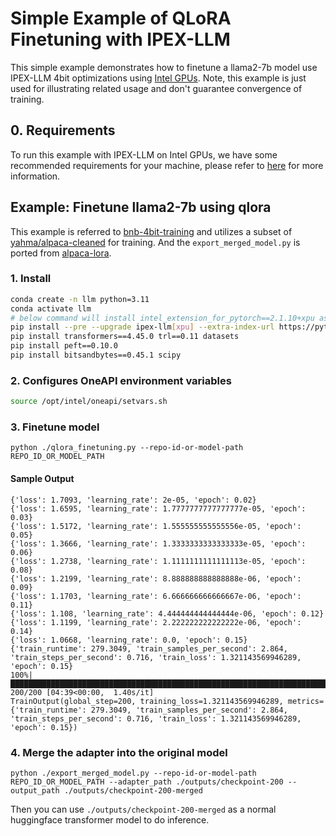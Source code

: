 # Simple Example of QLoRA Finetuning with IPEX-LLM

This simple example demonstrates how to finetune a llama2-7b model use IPEX-LLM 4bit optimizations using [Intel GPUs](../../../README.md).
Note, this example is just used for illustrating related usage and don't guarantee convergence of training.

## 0. Requirements
To run this example with IPEX-LLM on Intel GPUs, we have some recommended requirements for your machine, please refer to [here](../../../README.md#requirements) for more information.

## Example: Finetune llama2-7b using qlora

This example is referred to [bnb-4bit-training](https://colab.research.google.com/drive/1VoYNfYDKcKRQRor98Zbf2-9VQTtGJ24k?usp=sharing) and utilizes a subset of [yahma/alpaca-cleaned](https://huggingface.co/datasets/yahma/alpaca-cleaned) for training. And the `export_merged_model.py` is ported from [alpaca-lora](https://github.com/tloen/alpaca-lora/blob/main/export_hf_checkpoint.py).

### 1. Install

```bash
conda create -n llm python=3.11
conda activate llm
# below command will install intel_extension_for_pytorch==2.1.10+xpu as default
pip install --pre --upgrade ipex-llm[xpu] --extra-index-url https://pytorch-extension.intel.com/release-whl/stable/xpu/us/
pip install transformers==4.45.0 trl==0.11 datasets
pip install peft==0.10.0
pip install bitsandbytes==0.45.1 scipy
```

### 2. Configures OneAPI environment variables
```bash
source /opt/intel/oneapi/setvars.sh
```

### 3. Finetune model

```
python ./qlora_finetuning.py --repo-id-or-model-path REPO_ID_OR_MODEL_PATH
```

#### Sample Output
```log
{'loss': 1.7093, 'learning_rate': 2e-05, 'epoch': 0.02}
{'loss': 1.6595, 'learning_rate': 1.7777777777777777e-05, 'epoch': 0.03}
{'loss': 1.5172, 'learning_rate': 1.555555555555556e-05, 'epoch': 0.05}
{'loss': 1.3666, 'learning_rate': 1.3333333333333333e-05, 'epoch': 0.06}
{'loss': 1.2738, 'learning_rate': 1.1111111111111113e-05, 'epoch': 0.08}
{'loss': 1.2199, 'learning_rate': 8.888888888888888e-06, 'epoch': 0.09}
{'loss': 1.1703, 'learning_rate': 6.666666666666667e-06, 'epoch': 0.11}
{'loss': 1.108, 'learning_rate': 4.444444444444444e-06, 'epoch': 0.12}
{'loss': 1.1199, 'learning_rate': 2.222222222222222e-06, 'epoch': 0.14}
{'loss': 1.0668, 'learning_rate': 0.0, 'epoch': 0.15}
{'train_runtime': 279.3049, 'train_samples_per_second': 2.864, 'train_steps_per_second': 0.716, 'train_loss': 1.321143569946289, 'epoch': 0.15}
100%|██████████████████████████████████████████████████████████████████████████████████████████████████████████████████████████████████████████████████████████████████| 200/200 [04:39<00:00,  1.40s/it]
TrainOutput(global_step=200, training_loss=1.321143569946289, metrics={'train_runtime': 279.3049, 'train_samples_per_second': 2.864, 'train_steps_per_second': 0.716, 'train_loss': 1.321143569946289, 'epoch': 0.15})
```

### 4. Merge the adapter into the original model

```
python ./export_merged_model.py --repo-id-or-model-path REPO_ID_OR_MODEL_PATH --adapter_path ./outputs/checkpoint-200 --output_path ./outputs/checkpoint-200-merged
```

Then you can use `./outputs/checkpoint-200-merged` as a normal huggingface transformer model to do inference.
